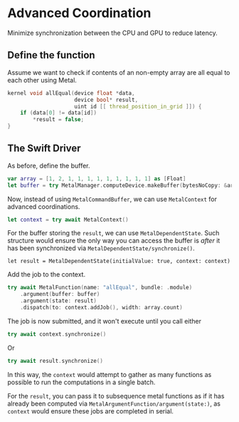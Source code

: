 # Advanced Coordination

Minimize synchronization between the CPU and GPU to reduce latency.


## Define the function

Assume we want to check if contents of an non-empty array are all equal to each other using Metal.

```c
kernel void allEqual(device float *data,
                     device bool* result,
                     uint id [[ thread_position_in_grid ]]) {
    if (data[0] != data[id])
        *result = false;
}
```


## The Swift Driver

As before, define the buffer.
```swift
var array = [1, 2, 1, 1, 1, 1, 1, 1, 1, 1, 1] as [Float]
let buffer = try MetalManager.computeDevice.makeBuffer(bytesNoCopy: &array)
```

Now, instead of using ``MetalCommandBuffer``, we can use ``MetalContext`` for advanced coordinations.

```swift
let context = try await MetalContext()
```

For the buffer storing the `result`, we can use ``MetalDependentState``. Such structure would ensure the only way you can access the buffer is *after* it has been synchronized via  ``MetalDependentState/synchronize()``.

```
let result = MetalDependentState(initialValue: true, context: context)
```

Add the job to the context.

```swift
try await MetalFunction(name: "allEqual", bundle: .module)
    .argument(buffer: buffer)
    .argument(state: result)
    .dispatch(to: context.addJob(), width: array.count)
```

The job is now submitted, and it won't execute until you call either
```swift
try await context.synchronize()
```
Or
```swift
try await result.synchronize()
```

In this way, the `context` would attempt to gather as many functions as possible to run the computations in a single batch.

For the `result`, you can pass it to subsequence metal functions as if it has already been computed via ``MetalArgumentFunction/argument(state:)``, as `context` would ensure these jobs are completed in serial.
